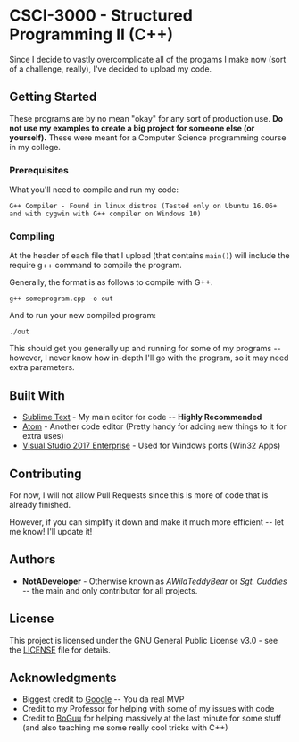 # CSCI-3000 - Structured Programming II (C++)

Since I decide to vastly overcomplicate all of the progams I make now (sort of a challenge, really), I've decided to upload my code.

## Getting Started

These programs are by no mean "okay" for any sort of production use. 
**Do not use my examples to create a big project for someone else (or yourself).**
These were meant for a Computer Science programming course in my college.

### Prerequisites

What you'll need to compile and run my code:

```
G++ Compiler - Found in linux distros (Tested only on Ubuntu 16.06+ and with cygwin with G++ compiler on Windows 10)
```

### Compiling

At the header of each file that I upload (that contains `main()`) will include the require g++ command to compile the program.

Generally, the format is as follows to compile with G++.

```
g++ someprogram.cpp -o out
```

And to run your new compiled program:

```
./out
```

This should get you generally up and running for some of my programs -- however, I never know how in-depth I'll go with the program, so it may need extra parameters.

## Built With

* [Sublime Text](https://www.sublimetext.com/3dev) - My main editor for code -- **Highly Recommended**
* [Atom](https://atom.io/) - Another code editor (Pretty handy for adding new things to it for extra uses)
* [Visual Studio 2017 Enterprise](https://www.visualstudio.com/downloads/) - Used for Windows ports (Win32 Apps)

## Contributing

For now, I will not allow Pull Requests since this is more of code that is already finished.

However, if you can simplify it down and make it much more efficient -- let me know! I'll update it!


## Authors

* **NotADeveloper** - Otherwise known as *AWildTeddyBear* or *Sgt. Cuddles* -- the main and only contributor for all projects.


## License

This project is licensed under the GNU General Public License v3.0 - see the [LICENSE](https://github.com/AWildTeddyBear/CSCI-3000/blob/master/LICENSE) file for details.

## Acknowledgments

* Biggest credit to [Google](https://google.com) -- You da real MVP
* Credit to my Professor for helping with some of my issues with code
* Credit to [BoGuu](https://github.com/BoGuu) for helping massively at the last minute for some stuff (and also teaching me some really cool tricks with C++)
